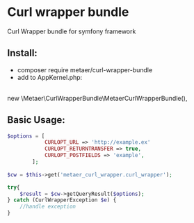 Curl wrapper bundle
===
Curl Wrapper bundle for symfony framework

Install:
---
* composer require metaer/curl-wrapper-bundle
* add to AppKernel.php:
<br>
new \Metaer\CurlWrapperBundle\MetaerCurlWrapperBundle(),


Basic Usage:
---
``` php
$options = [
            CURLOPT_URL => 'http://example.ex'
            CURLOPT_RETURNTRANSFER => true,
            CURLOPT_POSTFIELDS => 'example',
        ];
        
$cw = $this->get('metaer_curl_wrapper.curl_wrapper');

try{
    $result = $cw->getQueryResult($options);
} catch (CurlWrapperException $e) {
    //handle exception
}
```